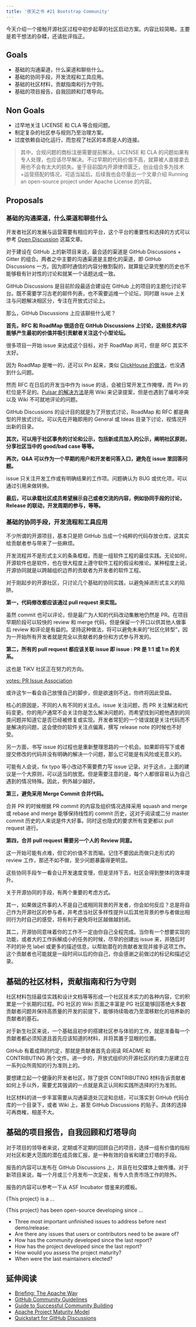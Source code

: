 ```yaml
---
title: '夜天之书 #21 Bootstrap Community'
---
```


今天介绍一个接触开源社区过程中初步起草的社区启动方案。内容比较简略，主要是若干想法的杂糅，还请批评指正。

## Goals

* 基础的沟通渠道，什么渠道和聊些什么。
* 基础的协同手段，开发流程和工具应用。
* 基础的社区材料，贡献指南和行为守则。
* 基础的项目报告，自我回顾和灯塔导向。

## Non Goals

* 过早地关注 LICENSE 和 CLA 等合规问题。
* 制定复杂的社区参与规则乃至治理方案。
* 过度依赖自动化运行，而忽视了社区的本质是人的连接。

> 其中，合规问题的商标注册需要提前解决。LICENSE 和 CLA 的问题如果有专人处理，也应该尽早解决。不过早期的代码价值不高，就算被人直接拿去用也不会有太大的损失。鉴于目前国内开源律师匮乏，创业组合多为技术+运营搭配的情况，可适当延后。后续我也会尽量出一个文章介绍 Running an open-source project under Apache License 的内容。

## Proposals

### 基础的沟通渠道，什么渠道和聊些什么

开发者社区的发展与运营需要有相应的平台，这个平台的重要性和选择的方式可以参考 [Open Discussion](yatennosyo-0016.md) 这篇文章。

对于建设在 GitHub 上的新项目来说，最合适的渠道是 GitHub Discussions + Gitter 的组合。两者之中主要的沟通渠道是主题化的渠道，即 GitHub Discussions 一方。因为即时通信的内容分散割裂的，就算能记录完整的历史也不能够极有针对性的讨论和就某一个话题达成一致。

GitHub Discussions 是目前阶段最适合建设在 GitHub 上的项目的主题化讨论平台。既不需要学习古老的邮件列表，也不需要运维一个论坛，同时跟 issue 上关注与问题解决相区分，专注在开放式讨论上。

那么，GitHub Discussions 上应该聊些什么呢？

**首先，RFC 和 RoadMap 很适合在 GitHub Discussions 上讨论，这些技术内容能够产生最初的价值并吸引贡献者关注这个小型论坛。**

很多项目一开始 issue 来达成这个目标，对于 RoadMap 尚可，但是 RFC 其实不太好。

因为 RoadMap 是唯一的，还可以 Pin 起来，类似 [ClickHouse 的做法](https://github.com/ClickHouse/ClickHouse/issues/17623)，也没遇到什么问题。

然而 RFC 在日后的开发当中作为 issue 的话，会被日常开发工作掩埋，而 Pin 的栏位是不足的。[Pulsar 的解决方法](https://github.com/apache/pulsar/wiki)是用 Wiki 来记录提案，但是也遇到了编号冲突以及 Wiki 不可就地评论的问题。

GitHub Discussions 的设计目的就是为了开放式讨论，RoadMap 和 RFC 都是典型的开放式讨论。可以先在开箱即用的 General 或 Ideas 目录下讨论，视情况开出新的目录。

**其次，可以用于社区事务的讨论和公示，包括新成员加入的公示，阐明社区原则，分享社区当中的 good/bad case 等等。**

**再次，Q&A 可以作为一个早期的用户和开发者问答入口，避免在 issue 里回答问题。**

issue 只关注开发工作或有明确结果的工作项。问题确认为 BUG 或优化项，可以通过引用来做转换。

**最后，可以承载社区成员希望展示自己或者交流的内容，例如协同手段的讨论，Release 的联动，开发周期的参与，等等。**

### 基础的协同手段，开发流程和工具应用

不少所谓的开源项目，基本只是把 GitHub 当成一个纯粹的代码存放仓库，这其实给贡献者参与带来了一些麻烦。

开发流程并不是形式主义的条条框框，而是一组软件工程的最佳实践。无论如何，开源软件也是软件，也在很大程度上遵守软件工程的假设和推论。某种程度上说，开源协同就是以跨越组织边界的贡献者为开发者的软件工程。

对于刚起步的开源社区，只讨论几个基础的协同实践，以避免掉进形式主义的陷阱。

**第一，代码修改都应该通过 pull request 来实现。**

虽然 commit 也可以评论，但是最广为人知的代码改动集散地仍然是 PR。在项目早期阶段可以较快的 review 和 merge 代码，但是保留一个开口以供其他人做事后 review 和评论是有益的。坚持这种做法，将可以避免未来的“社区化转型”，因为一开始所有开发者就是完全以贡献者的身份和方式参与开发的。

**第二，所有的 pull request 都应该关联 issue 即 issue : PR 是 1:1 或 1:n 的关系。**

这也是 TiKV 社区正在努力的方向。

[votes: PR Issue Association](https://github.com/tikv/community/pull/150)

或许这乍一看会自己放慢自己的脚步，但是欲速则不达，你终将因此受益。

核心的原因是，不同的人有不同的关注点。issue 关注问题，而 PR 关注解法和代码变更。你的用户通常不会关注你是怎么解决问题的，而希望找到问题他遇到的同类问题并知道它是否已经被修复或实现。开发者常犯的一个错误就是关注代码而不是解决的问题，这会使你的软件关注点偏离，撰写 release note 的时候也不好受。

另一方面，书写 issue 的过程也是重新整理思路的一个机会。如果即将写下或者提交修改的代码并没有明确的解决一个问题，那么它可能是有风险或无意义的。

可能有人会说，fix typo 等小改动不需要费力写 issue 记录。对于这点，上面的建议是一个大原则，可以适当的放宽。但是需要注意的是，每个人都很容易认为自己遇到的情况特殊。因此，例外越少越好。

**第三，避免采用 Merge Commit 合并代码。**

合并 PR 的时候根据 PR commit 的内容及组织情况选择采用 squash and merge 或 rebase and merge 能够保持线性的 commit 历史，这对于阅读或二分 master commit 历史的人来说是件大好事。同时这也隐式的要求所有变更都以 pull request 进行。

**第四，合并 pull request 需要另一个人的 Review 同意。**

这一开始可能有点难，但它的价值不言而喻。记住不要因此而做只走形式的 review 工作，那还不如不做，至少问题暴露得更明显。

这些协同手段乍一看会让开发速度变慢，但是坚持下去，社区会得到整体的效率提升。

关于开源协同的手段，有两个重要的考虑方式。

其一，如果做这件事的人不是自己或相同背景的开发者，你会如何反应？总是将自己作为开源社区的参与者，并考虑当社区多样性提升以后其他背景的参与者做出相同行为时自己的感受，将有利于避免将社区越做越封闭。

其二，开源协同意味着你的工作不一定由你自己全程完成。当你有一个想要实现的功能，或者大的工作拆解成小的任务的时候，尽早的创建出 issue 来，并随后时不时的补充 label 或更多的描述信息，以帮助潜在的贡献者发现并接手这项工作。这个贡献者也可能就是一段时间以后的你自己，你会感谢之前做过的标记和描述记录。

## 基础的社区材料，贡献指南和行为守则

社区材料包括最佳实践和设计文档等等形成一个社区技术实力的各种内容，它的积累是一个长期的过程。PG 社区的 Wiki 页面之丰富是 PG 社区能够回答绝大多数贡献者问题并保持高质量的开发的前提下，能够持续吸收乃至潜移默化的培养新的贡献者的基石。

对于新生社区来说，一个基础且初步的搭建社区参与体验的工作，就是准备每一个贡献者都必须知道且首先应该知道的材料，并将其置于显眼的位置。

GitHub 有着成熟的约定，那就是贡献者首先会阅读 README 和 CONTRIBUTING 两个文件。进一步的，开放式组织的开源社区的约束力是建立在一系列众所周知的行为准则上的。

要想建立起一个健康的开发者社区，除了提供 CONTRIBUTING 材料告诉贡献者如何上手以外，需要尤其强调的一点就是真正认同和实践所选择的行为准则。

社区材料的进一步丰富需要从沟通渠道处沉淀和总结，可以落实到 GitHub 代码仓库的一个目录下，或者 Wiki 上，甚至 GitHub Discussions 的贴子。具体的选择可再商榷，相差不大。

## 基础的项目报告，自我回顾和灯塔导向

对于项目的领导者来说，定期或不定期的回顾自己的项目，选择一组有价值的指标对社区和更大范围的潜在成员做汇报，是一种有效的自省和建立灯塔的手段。

报告的内容可以发布在 GitHub Discussions 上，并且在社交媒体上做传播。对于新项目来说，每一个月或三个月发布一次足矣，有专人负责市场工作的除外。

报告的内容可以参考一下从 ASF Incubator 借鉴来的模板。

{This project} is a ...

{This project} has been open-source developing since ...

* Three most important unfinished issues to address before next demo/release:
* Are there any issues that users or contributors need to be aware of?
* How has the community developed since the last report?
* How has the project developed since the last report?
* How would you assess the project maturity?
* When were the last maintainers elected?

## 延伸阅读

* [Briefing: The Apache Way](https://www.apache.org/theapacheway/index.html)
* [GitHub Community Guidelines](https://docs.github.com/en/github/site-policy/github-community-guidelines)
* [Guide to Successful Community Building](https://incubator.apache.org/guides/community.html)
* [Apache Project Maturity Model](http://community.apache.org/apache-way/apache-project-maturity-model.html)
* [Quickstart for GitHub Discussions](https://docs.github.com/en/discussions/quickstart)
